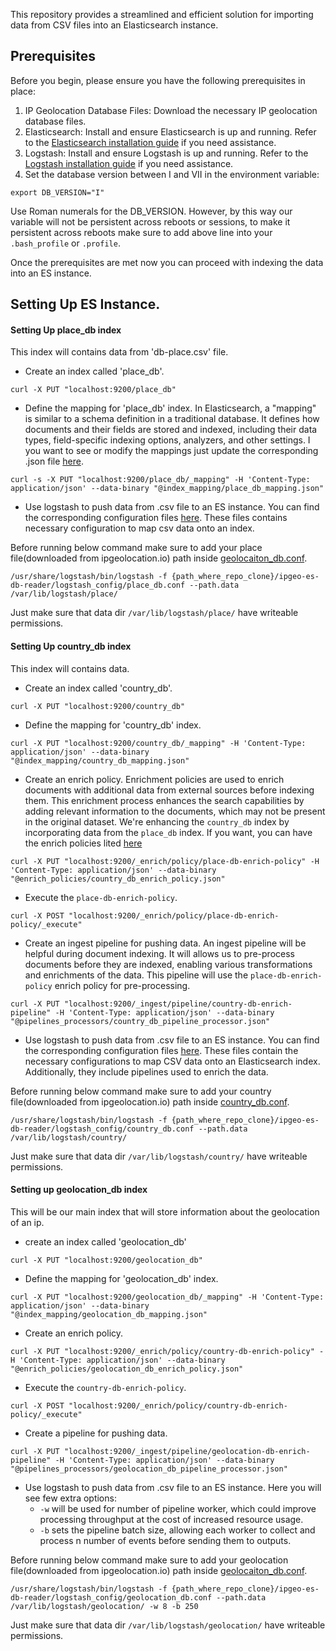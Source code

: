 This repository provides a streamlined and efficient solution for importing data from CSV files into an Elasticsearch instance.

## Prerequisites

Before you begin, please ensure you have the following prerequisites in place:

1) IP Geolocation Database Files: Download the necessary IP geolocation database files.
2) Elasticsearch: Install and ensure Elasticsearch is up and running. Refer to the [Elasticsearch installation guide](https://www.elastic.co/guide/en/elasticsearch/reference/current/install-elasticsearch.html) if you need assistance.
3) Logstash: Install and ensure Logstash is up and running. Refer to the [Logstash installation guide](https://www.elastic.co/guide/en/logstash/current/installing-logstash.html) if you need assistance.
4) Set the database version between I and VII in the environment variable:
```
export DB_VERSION="I"
```
Use Roman numerals for the DB_VERSION. However, by this way our variable will not be persistent across reboots or sessions, to make it persistent across reboots make sure to add above line into your `.bash_profile` or `.profile`. 

Once the prerequisites are met now you can proceed with indexing the data into an ES instance.

## Setting Up ES Instance.

#### Setting Up place_db index
This index will contains data from 'db-place.csv' file.
- Create an index called 'place_db'.
```
curl -X PUT "localhost:9200/place_db"
```

- Define the mapping for 'place_db' index. In Elasticsearch, a "mapping" is similar to a schema definition in a traditional database. It defines how documents and their fields are stored and indexed, including their data types, field-specific indexing options, analyzers, and other settings. I you want to see or modify the mappings just update the corresponding .json file [here](/index_mapping/).
```
curl -s -X PUT "localhost:9200/place_db/_mapping" -H 'Content-Type: application/json' --data-binary "@index_mapping/place_db_mapping.json"
```

- Use logstash to push data from .csv file to an ES instance. You can find the corresponding configuration files [here](/logstash_config/). These files contains necessary configuration to map csv data onto an index.

Before running below command make sure to add your place file(downloaded from ipgeolocation.io) path inside [geolocaiton_db.conf](/logstash_config/place_db.conf).


```
/usr/share/logstash/bin/logstash -f {path_where_repo_clone}/ipgeo-es-db-reader/logstash_config/place_db.conf --path.data /var/lib/logstash/place/
```

Just make sure that data dir `/var/lib/logstash/place/` have writeable permissions.

#### Setting Up country_db index
This index will contains data.

- Create an index called 'country_db'.
```
curl -X PUT "localhost:9200/country_db"
```

- Define the mapping for 'country_db' index.
```
curl -X PUT "localhost:9200/country_db/_mapping" -H 'Content-Type: application/json' --data-binary "@index_mapping/country_db_mapping.json"
```

- Create an enrich policy. Enrichment policies are used to enrich documents with additional data from external sources before indexing them. This enrichment process enhances the search capabilities by adding relevant information to the documents, which may not be present in the original dataset. We're enhancing the `country_db` index by incorporating data from the `place_db` index.
If you want, you can have the enrich policies lited [here](/enrich_policies/)
```
curl -X PUT "localhost:9200/_enrich/policy/place-db-enrich-policy" -H 'Content-Type: application/json' --data-binary "@enrich_policies/country_db_enrich_policy.json"
```

- Execute the `place-db-enrich-policy`.
```
curl -X POST "localhost:9200/_enrich/policy/place-db-enrich-policy/_execute"
```

- Create an ingest pipeline for pushing data. An ingest pipeline will be helpful during document indexing. It will allows us to pre-process documents before they are indexed, enabling various transformations and enrichments of the data. This pipeline will use the `place-db-enrich-policy` enrich policy for pre-processing.
```
curl -X PUT "localhost:9200/_ingest/pipeline/country-db-enrich-pipeline" -H 'Content-Type: application/json' --data-binary "@pipelines_processors/country_db_pipeline_processor.json"
```

- Use logstash to push data from .csv file to an ES instance. You can find the corresponding configuration files [here](/logstash_config/). These files contain the necessary configurations to map CSV data onto an Elasticsearch index. Additionally, they include pipelines used to enrich the data.

Before running below command make sure to add your country file(downloaded from ipgeolocation.io) path inside [country_db.conf](/logstash_config/country_db.conf).


```
/usr/share/logstash/bin/logstash -f {path_where_repo_clone}/ipgeo-es-db-reader/logstash_config/country_db.conf --path.data /var/lib/logstash/country/
```
Just make sure that data dir `/var/lib/logstash/country/` have writeable permissions.

#### Setting up geolocation_db index
This will be our main index that will store information about the geolocation of an ip.

- create an index called 'geolocation_db'
```
curl -X PUT "localhost:9200/geolocation_db"
```

- Define the mapping for 'geolocation_db' index.
```
curl -X PUT "localhost:9200/geolocation_db/_mapping" -H 'Content-Type: application/json' --data-binary "@index_mapping/geolocation_db_mapping.json"
```

- Create an enrich policy.
```
curl -X PUT "localhost:9200/_enrich/policy/country-db-enrich-policy" -H 'Content-Type: application/json' --data-binary "@enrich_policies/geolocation_db_enrich_policy.json"
```

- Execute the `country-db-enrich-policy`.
```
curl -X POST "localhost:9200/_enrich/policy/country-db-enrich-policy/_execute"
```

- Create a pipeline for pushing data.
```
curl -X PUT "localhost:9200/_ingest/pipeline/geolocation-db-enrich-pipeline" -H 'Content-Type: application/json' --data-binary "@pipelines_processors/geolocation_db_pipeline_processor.json"
```

- Use logstash to push data from .csv file to an ES instance. Here you will see few extra options:
    - `-w` will be used for number of pipeline worker, which could improve processing throughput at the cost of increased resource usage.
    - `-b` sets the pipeline batch size, allowing each worker to collect and process n number of events before sending them to outputs.

Before running below command make sure to add your geolocation file(downloaded from ipgeolocation.io) path inside [geolocaiton_db.conf](/logstash_config/geolocation_db.conf).
```
/usr/share/logstash/bin/logstash -f {path_where_repo_clone}/ipgeo-es-db-reader/logstash_config/geolocation_db.conf --path.data /var/lib/logstash/geolocation/ -w 8 -b 250
```
Just make sure that data dir `/var/lib/logstash/geolocation/` have writeable permissions.
